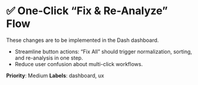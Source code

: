 # ✅ One-Click “Fix & Re-Analyze” Flow

These changes are to be implemented in the Dash dashboard.

- Streamline button actions: “Fix All” should trigger normalization, sorting, and re-analysis in one step.
- Reduce user confusion about multi-click workflows.

**Priority**: Medium
**Labels**: dashboard, ux
